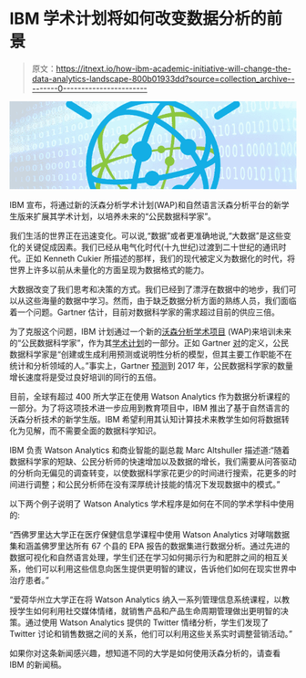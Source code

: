 # IBM 学术计划将如何改变数据分析的前景

> 原文：<https://itnext.io/how-ibm-academic-initiative-will-change-the-data-analytics-landscape-800b01933dd?source=collection_archive---------0----------------------->

![](img/c119b4d623ab8bb1dc9d88d02549475e.png)

IBM 宣布，将通过新的沃森分析学术计划(WAP)和自然语言沃森分析平台的新学生版来扩展其学术计划，以培养未来的“公民数据科学家”。

我们生活的世界正在迅速变化。可以说,“数据”或者更准确地说,“大数据”是这些变化的关键促成因素。我们已经从电气化时代(十九世纪)过渡到二十世纪的通讯时代。正如 Kenneth Cukier 所描述的那样，我们的现代被定义为数据化的时代，将世界上许多以前从未量化的方面呈现为数据格式的能力。

大数据改变了我们思考和决策的方式。我们已经到了漂浮在数据中的地步，我们可以从这些海量的数据中学习。然而，由于缺乏数据分析方面的熟练人员，我们面临着一个问题。Gartner 估计，目前对数据科学家的需求超过目前的供应三倍。

为了克服这个问题，IBM 计划通过一个新的[沃森分析学术项目](https://www.ibm.com/web/portal/analytics/analyticszone/wanew) (WAP)来培训未来的“公民数据科学家”，作为其[学术计划](https://developer.ibm.com/academic/)的一部分。正如 Gartner [对](https://www.gartner.com/doc/reprints?id=1-2YEIILW&ct=160210&st=sb)的定义，公民数据科学家是“创建或生成利用预测或说明性分析的模型，但其主要工作职能不在统计和分析领域的人。”事实上，Gartner [预测](http://www.gartner.com/newsroom/id/2950317)到 2017 年，公民数据科学家的数量增长速度将是受过良好培训的同行的五倍。

目前，全球有超过 400 所大学正在使用 Watson Analytics 作为数据分析课程的一部分。为了将这项技术进一步应用到教育项目中，IBM 推出了基于自然语言的沃森分析技术的新学生版。IBM 希望利用其认知计算技术来教学生如何将数据转化为见解，而不需要全面的数据科学知识。

IBM 负责 Watson Analytics 和商业智能的副总裁 Marc Altshuller 描述道:“随着数据科学家的短缺、公民分析师的快速增加以及数据的增长，我们需要从问答驱动的分析向无偏见的调查转变，以使数据科学家花更少的时间进行搜索，花更多的时间进行调整；和公民分析师在没有深厚统计技能的情况下发现数据中的模式。”

以下两个例子说明了 Watson Analytics 学术程序是如何在不同的学术学科中使用的:

“西佛罗里达大学正在医疗保健信息学课程中使用 Watson Analytics 对哮喘数据集和涵盖佛罗里达所有 67 个县的 EPA 报告的数据集进行数据分析。通过先进的数据可视化和自然语言处理，学生们还在学习如何揭示行为和肥胖之间的相互关系，他们可以利用这些信息向医生提供更明智的建议，告诉他们如何在现实世界中治疗患者。”

“爱荷华州立大学正在将 Watson Analytics 纳入一系列管理信息系统课程，以教授学生如何利用社交媒体情绪，就销售产品和产品生命周期管理做出更明智的决策。通过使用 Watson Analytics 提供的 Twitter 情绪分析，学生们发现了 Twitter 讨论和销售数据之间的关系，他们可以利用这些关系实时调整营销活动。”

如果你对这条新闻感兴趣，想知道不同的大学是如何使用沃森分析的，请查看 IBM 的新闻稿。